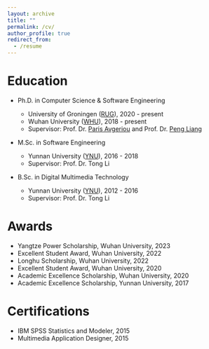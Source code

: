 ```yaml
---
layout: archive
title: ""
permalink: /cv/
author_profile: true
redirect_from:
  - /resume
---
```


<!-- {% include base_path %} -->

Education
======
* Ph.D. in Computer Science & Software Engineering
  * University of Groningen (<a href="https://en.wikipedia.org/wiki/University_of_Groningen" target="_blank" rel="noopener noreferrer">RUG</a>), 2020 - present
  * Wuhan University (<a href="https://en.wikipedia.org/wiki/Wuhan_University" target="_blank" rel="noopener noreferrer">WHU</a>), 2018 - present
  * Supervisor: Prof. Dr. <a href="https://www.cs.rug.nl/~paris/" target="_blank" rel="noopener noreferrer">Paris Avgeriou</a> and Prof. Dr. <a href="https://www.cs.rug.nl/search/People/PengLiang" target="_blank" rel="noopener noreferrer">Peng Liang</a>

* M.Sc. in Software Engineering
  * Yunnan University (<a href="https://en.wikipedia.org/wiki/Yunnan_University" target="_blank" rel="noopener noreferrer">YNU</a>), 2016 - 2018
  * Supervisor: Prof. Dr. Tong Li

* B.Sc. in Digital Multimedia Technology
  * Yunnan University (<a href="https://en.wikipedia.org/wiki/Yunnan_University" target="_blank" rel="noopener noreferrer">YNU</a>), 2012 - 2016
  * Supervisor: Prof. Dr. Tong Li


Awards
======
<!-- - Excellent Student Award, Wuhan University, 2023 -->
- Yangtze Power Scholarship, Wuhan University, 2023
- Excellent Student Award, Wuhan University, 2022
- Longhu Scholarship, Wuhan University, 2022
- Excellent Student Award, Wuhan University, 2020
- Academic Excellence Scholarship, Wuhan University, 2020
- Academic Excellence Scholarship, Yunnan University, 2017


Certifications
======
- IBM SPSS Statistics and Modeler, 2015
- Multimedia Application Designer, 2015

